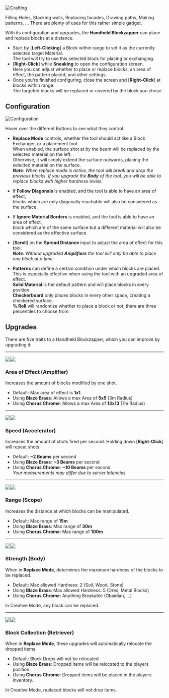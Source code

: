 ![Crafting](https://i.imgur.com/CqoXSOc.png)

Filling Holes, Stacking walls, Replacing facades, Drawing paths, Making patterns, ...
There are plenty of uses for this rather simple gadget. 

With its configuration and upgrades, the **Handheld Blockzapper** can place and replace blocks at a distance.
* Start by [**Left-Clicking**] a Block within range to set it as the currently selected target Material.  
The tool will try to use this selected block for placing or exchanging.
* [**Right-Click**] while **Sneaking** to open the configuration screen.  
Here you can adjust whether to place or replace blocks, an area of effect, the pattern placed, and other settings.
* Once you're finished configuring, close the screen and [**Right-Click**] at blocks within range.  
The targeted blocks will be replaced or covered by the block you chose.


## Configuration
![Configuration](https://i.imgur.com/rvClRPQ.png)

Hover over the different Buttons to see what they control.
* **Replace Mode** controls, whether the tool should act like a Block Exchanger, or a placement tool.  
When enabled, the surface shot at by the beam will be replaced by the selected material on the left.  
Otherwise, it will simply extend the surface outwards, placing the selected material on the surface.  
_**Note**: When replace mode is active, the tool will break and drop the previous blocks. If you upgrade the **Body** of the tool, you will be able to replace blocks with higher hardness levels._

* If **Follow Diagonals** is enabled, and the tool is able to have an area of effect,  
blocks which are only diagonally reachable will also be considered as the surface.
* If **Ignore Material Borders** is enabled, and the tool is able to have an area of effect,  
block which are of the same surface but a different material will also be considered as the effective surface.

* [**Scroll**] on the **Spread Distance** input to adjust the area of effect for this tool.  
_**Note**: Without upgraded **Amplifiers** the tool will only be able to place one block at a time._

* **Patterns** can define a certain condition under which blocks are placed.   
This is especially effective when using the tool with an upgraded area of effect.  
**Solid Material** is the default pattern and will place blocks in every position.  
**Checkerboard** only places blocks in every other space, creating a checkered surface.  
**% Roll** will randomize whether to place a block or not, there are three percentiles to choose from.


## Upgrades
There are five traits to a Handheld Blockzapper, which you can improve by upgrading it:

---
![](https://i.imgur.com/5fk2arK.png)![](https://i.imgur.com/Y4cY3ZM.png)
### Area of Effect (Amplifier)
Increases the amount of blocks modified by one shot.
* Default: Max area of effect is **1x1**.
* Using **Blaze Brass**: Allows a max Area of **5x5** (3m Radius)  
* Using **Chorus Chrome**: Allows a max Area of **13x13** (7m Radius) 

---
![](https://i.imgur.com/n1UFVTl.png)![](https://i.imgur.com/CSVl8h8.png)
### Speed (Accelerator)
Increases the amount of shots fired per second. Holding down [**Right-Click**] will repeat shots.  
* Default: **~2 Beams** per second
* Using **Blaze Brass**: **~3 Beams** per second
* Using **Chorus Chrome**: **~10 Beams** per second  
_Your measurements may differ due to server latencies_

---
![](https://i.imgur.com/faLCTIL.png)![](https://i.imgur.com/td2JPGL.png)
### Range (Scope)
Increases the distance at which blocks can be manipulated.
* Default: Max range of **15m**  
* Using **Blaze Brass**: Max range of **30m**  
* Using **Chorus Chrome**: Max range of **100m**  

---
![](https://i.imgur.com/2ypT0Qj.png)![](https://i.imgur.com/plYSf4v.png)
### Strength (Body)
When in **Replace Mode**, determines the maximum hardness of the blocks to be replaced.
* Default: Max allowed Hardness: 2 (Soil, Wood, Stone)
* Using **Blaze Brass**: Max allowed Hardness: 5 (Ores, Metal Blocks)
* Using **Chorus Chrome**: Anything Breakable (Obsidian, ...)  

In Creative Mode, any block can be replaced.

---
![](https://i.imgur.com/yuXUy1O.png)![](https://i.imgur.com/xXBFT8u.png)
### Block Collection (Retriever)
When in **Replace Mode**, these upgrades will automatically relocate the dropped items.
* Default: Block Drops will not be relocated
* Using **Blaze Brass**: Dropped items will be relocated to the players position.
* Using **Chorus Chrome**: Dropped items will be placed in the players inventory.

In Creative Mode, replaced blocks will not drop items.
